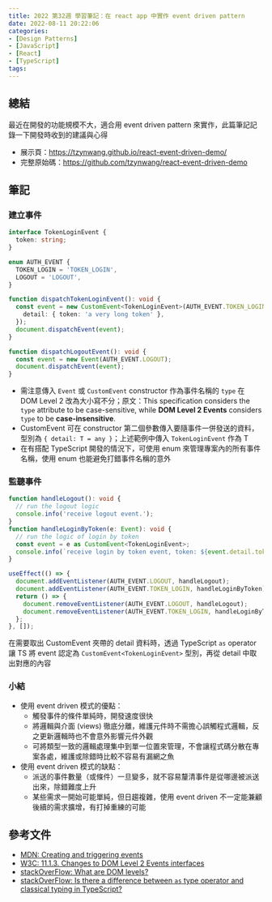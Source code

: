 ```yaml
---
title: 2022 第32週 學習筆記：在 react app 中實作 event driven pattern
date: 2022-08-11 20:22:06
categories:
- [Design Patterns]
- [JavaScript]
- [React]
- [TypeScript]
tags:
---
```


## 總結

最近在開發的功能規模不大，適合用 event driven pattern 來實作，此篇筆記記錄一下開發時收到的建議與心得

- 展示頁：https://tzynwang.github.io/react-event-driven-demo/
- 完整原始碼：https://github.com/tzynwang/react-event-driven-demo

## 筆記
### 建立事件

```ts
interface TokenLoginEvent {
  token: string;
}
```
```ts
enum AUTH_EVENT {
  TOKEN_LOGIN = 'TOKEN_LOGIN',
  LOGOUT = 'LOGOUT',
}
```
```ts
function dispatchTokenLoginEvent(): void {
  const event = new CustomEvent<TokenLoginEvent>(AUTH_EVENT.TOKEN_LOGIN, {
    detail: { token: 'a very long token' },
  });
  document.dispatchEvent(event);
}

function dispatchLogoutEvent(): void {
  const event = new Event(AUTH_EVENT.LOGOUT);
  document.dispatchEvent(event);
}
```

- 需注意傳入 `Event` 或 `CustomEvent` constructor 作為事件名稱的 `type` 在 DOM Level 2 改為大小寫不分；原文：This specification considers the `type` attribute to be case-sensitive, while **DOM Level 2 Events** considers `type` to be **case-insensitive**.
- CustomEvent 可在 constructor 第二個參數傳入要隨事件一併發送的資料，型別為 `{ detail: T = any }`；上述範例中傳入 `TokenLoginEvent` 作為 T
- 在有搭配 TypeScript 開發的情況下，可使用 enum 來管理專案內的所有事件名稱，使用 enum 也能避免打錯事件名稱的意外

### 監聽事件

```ts
function handleLogout(): void {
  // run the logout logic
  console.info('receive logout event.');
}
function handleLoginByToken(e: Event): void {
  // run the logic of login by token
  const event = e as CustomEvent<TokenLoginEvent>;
  console.info(`receive login by token event, token: ${event.detail.token}.`);
}

useEffect(() => {
  document.addEventListener(AUTH_EVENT.LOGOUT, handleLogout);
  document.addEventListener(AUTH_EVENT.TOKEN_LOGIN, handleLoginByToken);
  return () => {
    document.removeEventListener(AUTH_EVENT.LOGOUT, handleLogout);
    document.removeEventListener(AUTH_EVENT.TOKEN_LOGIN, handleLoginByToken);
  };
}, []);
```

在需要取出 CustomEvent 夾帶的 detail 資料時，透過 TypeScript `as` operator 讓 TS 將 event 認定為 `CustomEvent<TokenLoginEvent>` 型別，再從 detail 中取出對應的內容

### 小結

- 使用 event driven 模式的優點：
  - 觸發事件的條件單純時，開發速度很快
  - 將邏輯與介面 (views) 徹底分離，維護元件時不需擔心誤觸程式邏輯，反之更新邏輯時也不會意外影響元件外觀
  - 可將類型一致的邏輯處理集中到單一位置來管理，不會讓程式碼分散在專案各處，維護或除錯時比較不容易有漏網之魚
- 使用 event driven 模式的缺點：
  - 派送的事件數量（或條件）一旦變多，就不容易釐清事件是從哪邊被派送出來，除錯難度上升
  - 某些需求一開始可能單純，但日趨複雜，使用 event driven 不一定能兼顧後續的需求擴增，有打掉重練的可能


## 參考文件

- [MDN: Creating and triggering events](https://developer.mozilla.org/en-US/docs/Web/Events/Creating_and_triggering_events)
- [W3C: 11.1.3. Changes to DOM Level 2 Events interfaces](https://www.w3.org/TR/DOM-Level-3-Events/#changes-DOMLevel2to3Changes)
- [stackOverFlow: What are DOM levels?](https://stackoverflow.com/questions/6629093/what-are-dom-levels)
- [stackOverFlow: Is there a difference between `as` type operator and classical typing in TypeScript?](https://stackoverflow.com/questions/69220403/is-there-a-difference-between-as-type-operator-and-classical-typing-in-typescr)